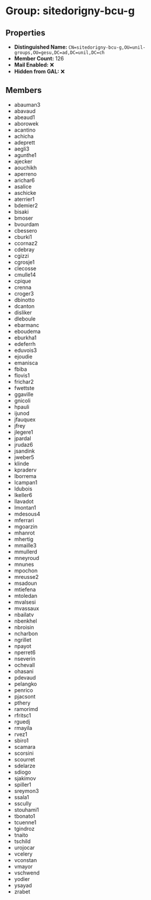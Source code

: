 # Group: sitedorigny-bcu-g

## Properties

- **Distinguished Name:** `CN=sitedorigny-bcu-g,OU=unil-groups,OU=gesu,DC=ad,DC=unil,DC=ch`
- **Member Count:** 126
- **Mail Enabled:** ❌
- **Hidden from GAL:** ❌

## Members

- abauman3
- abavaud
- abeaud1
- aborowek
- acantino
- achicha
- adeprett
- aegli3
- agunthe1
- ajecker
- aouchikh
- aperreno
- arichar6
- asalice
- aschicke
- aterrier1
- bdemier2
- bisaki
- bmoser
- bvourdam
- cbessero
- cburki1
- ccornaz2
- cdebray
- cgizzi
- cgrosje1
- clecosse
- cmulle14
- cpique
- crenna
- croger3
- dbinotto
- dcanton
- disliker
- dleboule
- ebarmanc
- eboudema
- eburkha1
- edeferrh
- eduvois3
- ejoudie
- emanisca
- fbiba
- flovis1
- frichar2
- fwettste
- ggaville
- gnicoli
- hpauli
- ijunod
- jfauquex
- jfrey
- jlegere1
- jpardal
- jrudaz6
- jsandink
- jweber5
- klinde
- kpraderv
- lborrema
- lcampan1
- ldubois
- lkeller6
- llavadot
- lmontan1
- mdesous4
- mferrari
- mgoarzin
- mhanrot
- mhertig
- mmaille3
- mmullerd
- mneyroud
- mnunes
- mpochon
- mreusse2
- msadoun
- mtiefena
- mtoledan
- mvalsesi
- mvassaux
- nbailatv
- nbenkhel
- nbroisin
- ncharbon
- ngrillet
- npayot
- nperret6
- nseverin
- ochevall
- ohasani
- pdevaud
- pelangko
- penrico
- pjacsont
- pthery
- ramorimd
- rfritsc1
- rguedj
- rmayila
- rvez1
- sbiro1
- scamara
- scorsini
- scourret
- sdelarze
- sdiogo
- sjakimov
- spiller1
- sreymon3
- ssala1
- sscully
- stouhami1
- tbonato1
- tcuenne1
- tgindroz
- tnaito
- tschild
- urojocar
- vcelery
- vconstan
- vmayor
- vschwend
- yodier
- ysayad
- zrabet
